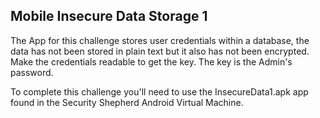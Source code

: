 ## Mobile Insecure Data Storage 1

The App for this challenge stores user credentials within a database, the data has not been stored in plain text but it also has not been encrypted. Make the credentials readable to get the key. The key is the Admin's password.

To complete this challenge you'll need to use the InsecureData1.apk app found in the Security Shepherd Android Virtual Machine. 
